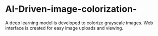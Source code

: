 # AI-Driven-image-colorization-
A deep learning model is developed to colorize grayscale images. Web interface is created for easy image uploads and viewing.
